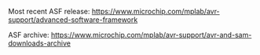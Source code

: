 Most recent ASF release:
https://www.microchip.com/mplab/avr-support/advanced-software-framework

ASF archive:
https://www.microchip.com/mplab/avr-support/avr-and-sam-downloads-archive
